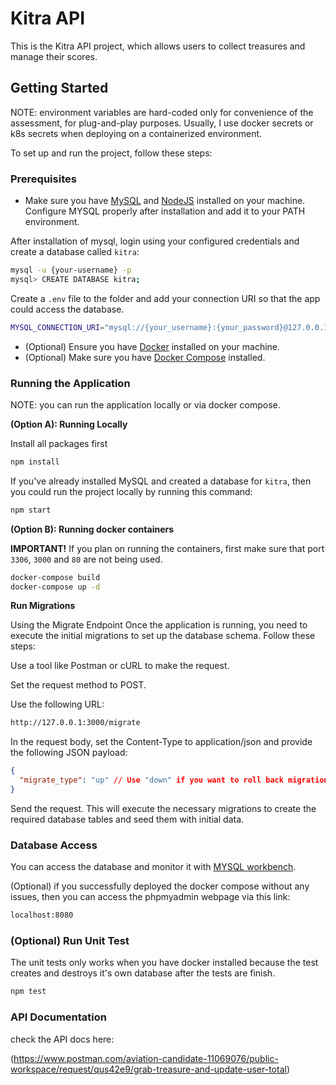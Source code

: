 # Kitra API

This is the Kitra API project, which allows users to collect treasures and manage their scores.

## Getting Started

NOTE: environment variables are hard-coded only for convenience of the assessment, for plug-and-play purposes. Usually, I use docker secrets or k8s secrets when deploying on a containerized environment.

To set up and run the project, follow these steps:

### Prerequisites

- Make sure you have [MySQL](https://dev.mysql.com/downloads/installer/) and [NodeJS](https://nodejs.org/en/download/package-manager) installed on your machine.
  Configure MYSQL properly after installation and add it to your PATH environment.

After installation of mysql, login using your configured credentials and create a database called `kitra`:

```bash
mysql -u {your-username} -p
mysql> CREATE DATABASE kitra;
```

Create a `.env` file to the folder and add your connection URI so that the app could access the database.

```bash
MYSQL_CONNECTION_URI="mysql://{your_username}:{your_password}@127.0.0.1:3306/kitra"
```

- (Optional) Ensure you have [Docker](https://www.docker.com/) installed on your machine.
- (Optional) Make sure you have [Docker Compose](https://docs.docker.com/compose/) installed.

### Running the Application

NOTE: you can run the application locally or via docker compose.

**(Option A): Running Locally**

Install all packages first

```bash
npm install
```

If you've already installed MySQL and created a database for `kitra`, then you could run the project locally by running this command:

```bash
npm start
```

**(Option B): Running docker containers**

**IMPORTANT!** If you plan on running the containers, first make sure that port `3306`, `3000` and `80` are not being used.

```bash
docker-compose build
docker-compose up -d
```

**Run Migrations**

Using the Migrate Endpoint
Once the application is running, you need to execute the initial migrations to set up the database schema. Follow these steps:

Use a tool like Postman or cURL to make the request.

Set the request method to POST.

Use the following URL:

```bash
http://127.0.0.1:3000/migrate
```

In the request body, set the Content-Type to application/json and provide the following JSON payload:

```json
{
  "migrate_type": "up" // Use "down" if you want to roll back migrations
}
```

Send the request. This will execute the necessary migrations to create the required database tables and seed them with initial data.

### Database Access

You can access the database and monitor it with [MYSQL workbench](https://dev.mysql.com/downloads/workbench/).

(Optional) if you successfully deployed the docker compose without any issues, then you can access the phpmyadmin webpage via this link:

```bash
localhost:8080
```

### (Optional) Run Unit Test

The unit tests only works when you have docker installed because the test creates and destroys it's own database after the tests are finish.

```bash
npm test
```

### API Documentation

check the API docs here:

(https://www.postman.com/aviation-candidate-11069076/public-workspace/request/qus42e9/grab-treasure-and-update-user-total)
